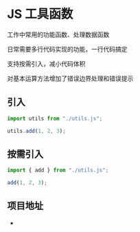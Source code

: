 # JS 工具函数

工作中常用的功能函数、处理数据函数

日常需要多行代码实现的功能，一行代码搞定

支持按需引入，减小代码体积

对基本运算方法增加了错误边界处理和错误提示

<!-- ## 安装

::: code-group

```shell [npm]
npm install zebr/utils
```

```shell [yarn]
yarn add zebr/utils
```

```shell [pnpm]
pnpm install zebr/utils
```

::: -->

## 引入

```js
import utils from "./utils.js";

utils.add(1, 2, 3);
```

## 按需引入

```js
import { add } from "./utils.js";

add(1, 2, 3);
```

## 项目地址

- 